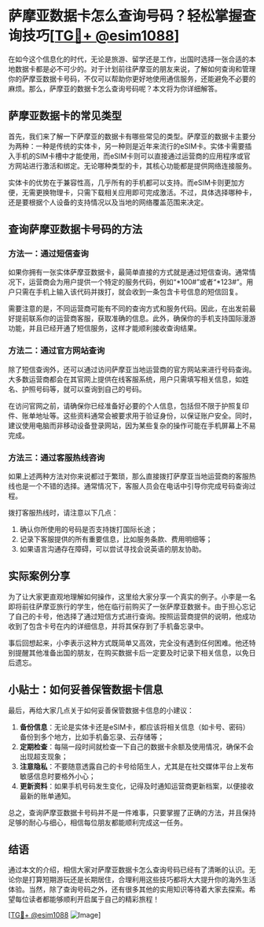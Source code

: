 # 萨摩亚数据卡怎么查询号码？轻松掌握查询技巧[[TG💪+ @esim1088](https://t.me/s/esim1088)]

在如今这个信息化的时代，无论是旅游、留学还是工作，出国时选择一张合适的本地数据卡都是必不可少的。对于计划前往萨摩亚的朋友来说，了解如何查询和管理你的萨摩亚数据卡号码，不仅可以帮助你更好地使用通信服务，还能避免不必要的麻烦。那么，萨摩亚的数据卡怎么查询号码呢？本文将为你详细解答。

## 萨摩亚数据卡的常见类型

首先，我们来了解一下萨摩亚的数据卡有哪些常见的类型。萨摩亚的数据卡主要分为两种：一种是传统的实体卡，另一种则是近年来流行的eSIM卡。实体卡需要插入手机的SIM卡槽中才能使用，而eSIM卡则可以直接通过运营商的应用程序或官方网站进行激活和绑定。无论哪种类型的卡，其核心功能都是提供网络连接服务。

实体卡的优势在于兼容性高，几乎所有的手机都可以支持。而eSIM卡则更加方便，无需更换物理卡，只需下载相关应用即可完成激活。不过，具体选择哪种卡，还是要根据个人设备的支持情况以及当地的网络覆盖范围来决定。

## 查询萨摩亚数据卡号码的方法

### 方法一：通过短信查询

如果你拥有一张实体萨摩亚数据卡，最简单直接的方式就是通过短信查询。通常情况下，运营商会为用户提供一个特定的服务代码，例如“*100#”或者“*123#”。用户只需在手机上输入该代码并拨打，就会收到一条包含卡号信息的短信回复。

需要注意的是，不同运营商可能有不同的查询方式和服务代码。因此，在出发前最好提前联系你的运营商客服，获取准确的信息。此外，确保你的手机支持国际漫游功能，并且已经开通了短信服务，这样才能顺利接收查询结果。

### 方法二：通过官方网站查询

除了短信查询外，还可以通过访问萨摩亚当地运营商的官方网站来进行号码查询。大多数运营商都会在其官网上提供在线客服系统，用户只需填写相关信息，如姓名、护照号码等，就可以查询到自己的号码。

在访问官网之前，请确保你已经准备好必要的个人信息，包括但不限于护照复印件、账单地址等。这些资料通常会被要求用于验证身份，以保证账户安全。同时，建议使用电脑而非移动设备登录网站，因为某些复杂的操作可能在手机屏幕上不易完成。

### 方法三：通过客服热线咨询

如果上述两种方法对你来说都过于繁琐，那么直接拨打萨摩亚当地运营商的客服热线也是一个不错的选择。通常情况下，客服人员会在电话中引导你完成号码查询过程。

拨打客服热线时，请注意以下几点：
1. 确认你所使用的号码是否支持拨打国际长途；
2. 记录下客服提供的所有重要信息，比如服务条款、费用明细等；
3. 如果语言沟通存在障碍，可以尝试寻找会说英语的朋友协助。

## 实际案例分享

为了让大家更直观地理解如何操作，这里给大家分享一个真实的例子。小李是一名即将前往萨摩亚旅行的学生，他在临行前购买了一张萨摩亚数据卡。由于担心忘记了自己的卡号，他选择了通过短信方式进行查询。按照运营商提供的说明，他成功收到了包含卡号在内的详细信息，并将其保存到了手机备忘录中。

事后回想起来，小李表示这种方式既简单又高效，完全没有遇到任何困难。他还特别提醒其他准备出国的朋友，在购买数据卡后一定要及时记录下相关信息，以免日后遗忘。

## 小贴士：如何妥善保管数据卡信息

最后，再给大家几点关于如何妥善保管数据卡信息的小建议：

1. **备份信息**：无论是实体卡还是eSIM卡，都应该将相关信息（如卡号、密码）备份到多个地方，比如手机备忘录、云存储等；
2. **定期检查**：每隔一段时间就检查一下自己的数据卡余额及使用情况，确保不会出现超支现象；
3. **注意隐私**：不要随意透露自己的卡号给陌生人，尤其是在社交媒体平台上发布敏感信息时要格外小心；
4. **更新资料**：如果手机号码发生变化，记得及时通知运营商更新档案，以便接收最新的账单通知。

总之，查询萨摩亚数据卡号码并不是一件难事，只要掌握了正确的方法，并且保持足够的耐心与细心，相信每位朋友都能顺利完成这一任务。

## 结语

通过本文的介绍，相信大家对萨摩亚数据卡怎么查询号码已经有了清晰的认识。无论你是打算短期游玩还是长期居住，合理利用这些技巧都将大大提升你的海外生活体验。当然，除了查询号码之外，还有很多其他的实用知识等待着大家去探索。希望每位读者都能够顺利开启属于自己的精彩旅程！

[[TG💪+ @esim1088](https://t.me/s/esim1088) ![Image](https://i.postimg.cc/4NQfJmqS/Snipaste-2025-05-13-00-14-12.png)]
